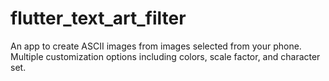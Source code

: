 # flutter_text_art_filter

An app to create ASCII images from images selected from your phone.
Multiple customization options including colors, scale factor, and character set.
